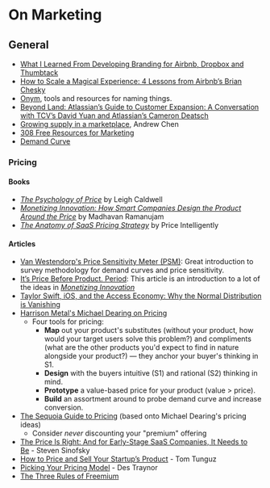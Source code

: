 # On Marketing 

## General
- [What I Learned From Developing Branding for Airbnb, Dropbox and Thumbtack](https://firstround.com/review/what-i-learned-from-developing-branding-for-airbnb-dropbox-and-thumbtack/)
- [How to Scale a Magical Experience: 4 Lessons from Airbnb’s Brian Chesky](https://medium.com/@reidhoffman/how-to-scale-a-magical-experience-4-lessons-from-airbnbs-brian-chesky-eca0a182f3e3)
- [Onym](https://onym.co/), tools and resources for naming things.
- [Beyond Land: Atlassian’s Guide to Customer Expansion: A Conversation with TCV’s David Yuan and Atlassian’s Cameron Deatsch](https://www.tcv.com/news/beyond-land-atlassians-guide-customer-expansion-conversation-tcvs-david-yuan-atlassians-cameron-deatsch/)
- [Growing supply in a marketplace](https://twitter.com/andrewchen/status/1143540545400102912), Andrew Chen
- [308 Free Resources for Marketing](https://usefyi.com/templates/marketing-templates/)
- [Demand Curve](https://www.demandcurve.com/)

### Pricing

#### Books

- [*The Psychology of Price*](https://www.amazon.com/Psychology-Price-increase-customer-satisfaction-ebook/dp/B00AFT2DO2) by Leigh Caldwell
- [*Monetizing Innovation: How Smart Companies Design the Product Around the Price*](https://www.amazon.com/Monetizing-Innovation-Companies-Design-Product/dp/1536631078) by Madhavan Ramanujam
- [*The Anatomy of SaaS Pricing Strategy*](https://www.priceintelligently.com/hubfs/Price-Intelligently-SaaS-Pricing-Strategy.pdf) by Price Intelligently

#### Articles

- [Van Westendorp's Price Sensitivity Meter (PSM)](https://en.wikipedia.org/wiki/Van_Westendorp%27s_Price_Sensitivity_Meter): Great introduction to survey methodology for demand curves and price sensitivity.
- [It’s Price Before Product. Period](https://firstround.com/review/its-price-before-product-period/): This article is an introduction to a lot of the ideas in *[Monetizing Innovation](https://www.amazon.com/Monetizing-Innovation-Companies-Design-Product/dp/1536631078)*
- [Taylor Swift, iOS, and the Access Economy: Why the Normal Distribution is Vanishing](https://alexdanco.com/2015/12/17/taylor-swift-ios-and-the-access-economy-why-the-normal-distribution-is-vanishing/)
- [Harrison Metal's Michael Dearing on Pricing](https://www.slideshare.net/heavybit/heavybit-presents-harrison-metals-michael-dearing-on-pricing)
    - Four tools for pricing:
        - **Map** out your product's substitutes (without your product, how would your target users solve this problem?) and compliments (what are the other products you'd expect to find in nature alongside your product?) — they anchor your buyer's thinking in S1.
        - **Design** with the buyers intuitive (S1) and rational (S2) thinking in mind.
        - **Prototype** a value-based price for your product (value > price).
        - **Build** an assortment around to probe demand curve and increase conversion.
- [The Sequoia Guide to Pricing](https://www.sequoiacap.com/grove/posts/afed/pricing-your-product) (based onto Michael Dearing's pricing ideas)
    - Consider *never* discounting your "premium" offering
- [The Price Is Right: And for Early-Stage SaaS Companies, It Needs to Be](http://a16z.com/2014/05/19/saas-pricing-strategies/) - Steven Sinofsky
- [How to Price and Sell Your Startup’s Product](http://tomtunguz.com/your-startups-pricing-plan/) - Tom Tunguz
- [Picking Your Pricing Model](http://blog.intercom.io/picking-your-pricing-model/) - Des Traynor
- [The Three Rules of Freemium](https://medium.com/point-nine-news/the-three-rules-of-freemium-ebd85dfc6e5a)
